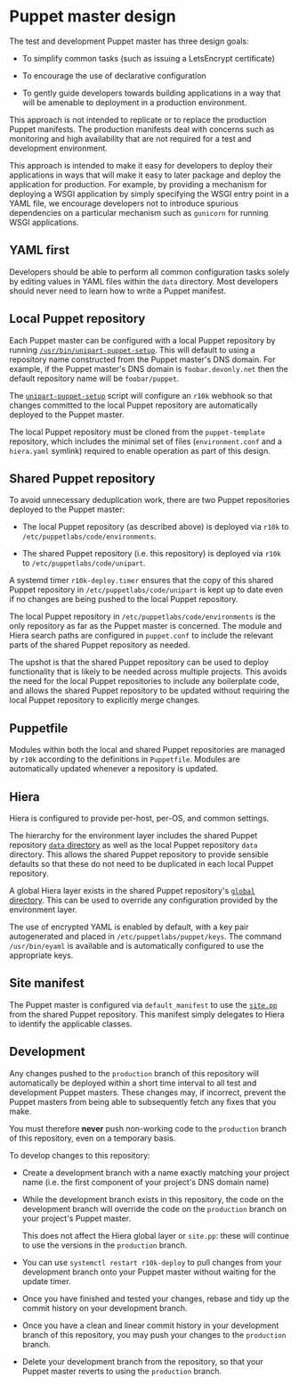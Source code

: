 # Puppet master design

The test and development Puppet master has three design goals:

* To simplify common tasks (such as issuing a LetsEncrypt certificate)

* To encourage the use of declarative configuration

* To gently guide developers towards building applications in a way
  that will be amenable to deployment in a production environment.

This approach is not intended to replicate or to replace the
production Puppet manifests.  The production manifests deal with
concerns such as monitoring and high availability that are not
required for a test and development environment.

This approach is intended to make it easy for developers to deploy
their applications in ways that will make it easy to later package and
deploy the application for production.  For example, by providing a
mechanism for deploying a WSGI application by simply specifying the
WSGI entry point in a YAML file, we encourage developers not to
introduce spurious dependencies on a particular mechanism such as
`gunicorn` for running WSGI applications.

## YAML first

Developers should be able to perform all common configuration tasks
solely by editing values in YAML files within the `data` directory.
Most developers should never need to learn how to write a Puppet
manifest.

## Local Puppet repository

Each Puppet master can be configured with a local Puppet repository by
running [`/usr/bin/unipart-puppet-setup`](files/unipart-puppet-setup).
This will default to using a repository name constructed from the
Puppet master's DNS domain.  For example, if the Puppet master's DNS
domain is `foobar.devonly.net` then the default repository name will
be `foobar/puppet`.

The [`unipart-puppet-setup`](files/unipart-puppet-setup) script will
configure an `r10k` webhook so that changes committed to the local
Puppet repository are automatically deployed to the Puppet master.

The local Puppet repository must be cloned from the `puppet-template`
repository, which includes the minimal set of files
(`environment.conf` and a `hiera.yaml` symlink) required to enable
operation as part of this design.

## Shared Puppet repository

To avoid unnecessary deduplication work, there are two Puppet
repositories deployed to the Puppet master:

* The local Puppet repository (as described above) is deployed via
  `r10k` to `/etc/puppetlabs/code/environments`.

* The shared Puppet repository (i.e. this repository) is deployed via
  `r10k` to `/etc/puppetlabs/code/unipart`.

A systemd timer `r10k-deploy.timer` ensures that the copy of this
shared Puppet repository in `/etc/puppetlabs/code/unipart` is kept up
to date even if no changes are being pushed to the local Puppet
repository.

The local Puppet repository in `/etc/puppetlabs/code/environments` is
the only repository as far as the Puppet master is concerned.  The
module and Hiera search paths are configured in `puppet.conf` to
include the relevant parts of the shared Puppet repository as needed.

The upshot is that the shared Puppet repository can be used to deploy
functionality that is likely to be needed across multiple projects.
This avoids the need for the local Puppet repositories to include any
boilerplate code, and allows the shared Puppet repository to be
updated without requiring the local Puppet repository to explicitly
merge changes.

## Puppetfile

Modules within both the local and shared Puppet repositories are
managed by `r10k` according to the definitions in `Puppetfile`.
Modules are automatically updated whenever a repository is updated.

## Hiera

Hiera is configured to provide per-host, per-OS, and common settings.

The hierarchy for the environment layer includes the shared Puppet
repository [`data` directory](../../data/) as well as the local Puppet
repository `data` directory.  This allows the shared Puppet repository
to provide sensible defaults so that these do not need to be
duplicated in each local Puppet repository.

A global Hiera layer exists in the shared Puppet repository's
[`global` directory](../../global/).  This can be used to override any
configuration provided by the environment layer.

The use of encrypted YAML is enabled by default, with a key pair
autogenerated and placed in `/etc/puppetlabs/puppet/keys`.  The
command `/usr/bin/eyaml` is available and is automatically configured
to use the appropriate keys.

## Site manifest

The Puppet master is configured via `default_manifest` to use the
[`site.pp`](../../manifests/site.pp) from the shared Puppet
repository.  This manifest simply delegates to Hiera to identify the
applicable classes.

## Development

Any changes pushed to the `production` branch of this repository will
automatically be deployed within a short time interval to all test and
development Puppet masters.  These changes may, if incorrect, prevent
the Puppet masters from being able to subsequently fetch any fixes
that you make.

You must therefore **never** push non-working code to the `production`
branch of this repository, even on a temporary basis.

To develop changes to this repository:

- Create a development branch with a name exactly matching your
  project name (i.e. the first component of your project's DNS domain
  name)

- While the development branch exists in this repository, the code on
  the development branch will override the code on the `production`
  branch on your project's Puppet master.

  This does not affect the Hiera global layer or `site.pp`: these will
  continue to use the versions in the `production` branch.

- You can use `systemctl restart r10k-deploy` to pull changes from
  your development branch onto your Puppet master without waiting for
  the update timer.

- Once you have finished and tested your changes, rebase and tidy up
  the commit history on your development branch.

- Once you have a clean and linear commit history in your development
  branch of this repository, you may push your changes to the
  `production` branch.

- Delete your development branch from the repository, so that your
  Puppet master reverts to using the `production` branch.

